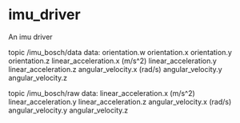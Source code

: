 # imu_driver
An imu driver

topic /imu_bosch/data
data:
orientation.w
orientation.x
orientation.y
orientation.z
linear_acceleration.x (m/s^2)
linear_acceleration.y
linear_acceleration.z
angular_velocity.x (rad/s)
angular_velocity.y
angular_velocity.z

topic /imu_bosch/raw
data:
linear_acceleration.x (m/s^2)
linear_acceleration.y
linear_acceleration.z
angular_velocity.x (rad/s)
angular_velocity.y
angular_velocity.z

